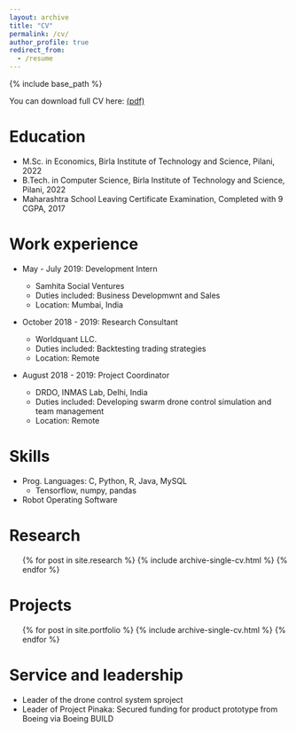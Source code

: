 ```yaml
---
layout: archive
title: "CV"
permalink: /cv/
author_profile: true
redirect_from:
  - /resume
---
```


{% include base_path %}

You can download full CV here: [(pdf)](/files/cv_latest_saksham.pdf)

Education
======
* M.Sc. in Economics, Birla Institute of Technology and Science, Pilani, 2022
* B.Tech. in Computer Science, Birla Institute of Technology and Science, Pilani, 2022
* Maharashtra School Leaving Certificate Examination, Completed with 9 CGPA, 2017 

Work experience
======
* May - July 2019: Development Intern
  * Samhita Social Ventures
  * Duties included: Business Developmwnt and Sales
  * Location: Mumbai, India

* October 2018 - 2019: Research Consultant
  * Worldquant LLC.
  * Duties included: Backtesting trading strategies
  * Location: Remote

* August 2018 - 2019: Project Coordinator
  * DRDO, INMAS Lab, Delhi, India
  * Duties included: Developing swarm drone control simulation and team management
  * Location: Remote
  
Skills
======
* Prog. Languages: C, Python, R, Java, MySQL
  * Tensorflow, numpy, pandas
* Robot Operating Software

Research
======
  <ul>{% for post in site.research %}
    {% include archive-single-cv.html %}
  {% endfor %}</ul>

Projects
======
  <ul>{% for post in site.portfolio %}
    {% include archive-single-cv.html %}
  {% endfor %}</ul>  

Service and leadership
======
* Leader of the drone control system sproject
* Leader of Project Pinaka: Secured funding for product prototype from Boeing via Boeing BUILD
